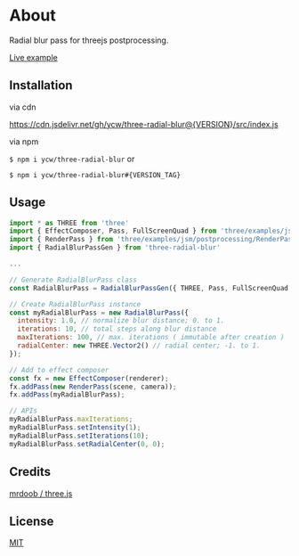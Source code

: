 # About

Radial blur pass for threejs postprocessing. 

[Live example](https://ycw.github.io/three-radial-blur/example/)


## Installation

via cdn

https://cdn.jsdelivr.net/gh/ycw/three-radial-blur@{VERSION}/src/index.js

via npm

`$ npm i ycw/three-radial-blur` or

`$ npm i ycw/three-radial-blur#{VERSION_TAG}`


## Usage

```js
import * as THREE from 'three'
import { EffectComposer, Pass, FullScreenQuad } from 'three/examples/jsm/postprocessing/EffectComposer'
import { RenderPass } from 'three/examples/jsm/postprocessing/RenderPass'
import { RadialBlurPassGen } from 'three-radial-blur'

...

// Generate RadialBlurPass class
const RadialBlurPass = RadialBlurPassGen({ THREE, Pass, FullScreenQuad });

// Create RadialBlurPass instance
const myRadialBlurPass = new RadialBlurPass({
  intensity: 1.0, // normalize blur distance; 0. to 1.
  iterations: 10, // total steps along blur distance
  maxIterations: 100, // max. iterations ( immutable after creation ) 
  radialCenter: new THREE.Vector2() // radial center; -1. to 1.
});

// Add to effect composer
const fx = new EffectComposer(renderer);
fx.addPass(new RenderPass(scene, camera));
fx.addPass(myRadialBlurPass);

// APIs
myRadialBlurPass.maxIterations;
myRadialBlurPass.setIntensity(1);
myRadialBlurPass.setIterations(10); 
myRadialBlurPass.setRadialCenter(0, 0);
```


## Credits

[mrdoob / three.js](https://github.com/mrdoob/three.js/)

## License

[MIT](./LICENSE)